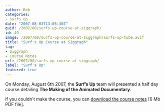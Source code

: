 ```yaml
---
author: Rob
categories:
- surfs up
date: "2007-08-03T13:05:30Z"
guid: /2007/08/surfs-up-course-at-siggraph/
id: 49
image: /2007/08/surfs-up-course-at-siggraph/surfs-up-tube.avif
title: "Surf's Up Course at Siggraph"
tag:
- Siggraph
- Course Notes
url: /2007/08/surfs-up-course-at-siggraph/
label: "Surf's Up"
featured: true
---
```


On Monday, August 6th 2007, the **Surf’s Up** team will presented a half day course detailing **The Making of the Animated Documentary**.

If you couldn't make the course, you can [download the course notes](/2007/08/surfs-up-course-at-siggraph/Surfs-Up-the-making-of-an-animated-documentary.pdf) \[6 Mb PDF file\].